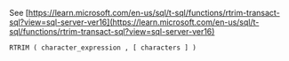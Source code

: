 See [https://learn.microsoft.com/en-us/sql/t-sql/functions/rtrim-transact-sql?view=sql-server-ver16](https://learn.microsoft.com/en-us/sql/t-sql/functions/rtrim-transact-sql?view=sql-server-ver16)
```
RTRIM ( character_expression , [ characters ] )
```
